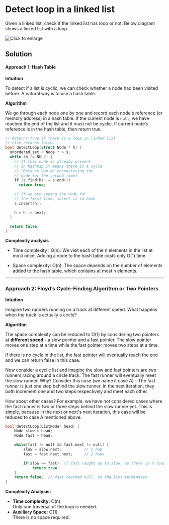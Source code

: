 # Detect loop in a linked list

Given a linked list, check if the linked list has loop or not. Below diagram shows a linked list with a loop.  

![](https://www.geeksforgeeks.org/wp-content/uploads/2009/04/Linked-List-Loop.gif "Click to enlarge")
## Solution

#### Approach 1: Hash Table

**Intuition**

To detect if a list is cyclic, we can check whether a node had been visited before. A natural way is to use a hash table.

**Algorithm**

We go through each node one by one and record each node's reference (or memory address) in a hash table. If the current node is  `null`, we have reached the end of the list and it must not be cyclic. If current node’s reference is in the hash table, then return true.
```c++
// Returns true if there is a loop in linked list
// else returns false.
bool detectLoop(struct Node * h) {
  unordered_set < Node * > s;
  while (h != NULL) {
    // If this node is already present
    // in hashmap it means there is a cycle
    // (Because you we encountering the
    // node for the second time).
    if (s.find(h) != s.end())
      return true;

    // If we are seeing the node for
    // the first time, insert it in hash
    s.insert(h);

    h = h -> next;
  }

  return false;
}
```
**Complexity analysis**

-   Time complexity :  O(n). We visit each of the n elements in the list at most once. Adding a node to the hash table costs only O(1) time.
    
-   Space complexity:  O(n). The space depends on the number of elements added to the hash table, which contains at most n elements.
***
### Approach 2: Floyd’s Cycle-Finding Algorithm or Two Pointers

**Intuition**

Imagine two runners running on a track at different speed. What happens when the track is actually a circle?

**Algorithm**

The space complexity can be reduced to O(1) by considering two pointers at  **different speed** - a slow pointer and a fast pointer. The slow pointer moves one step at a time while the fast pointer moves two steps at a time.

If there is no cycle in the list, the fast pointer will eventually reach the end and we can return false in this case.

Now consider a cyclic list and imagine the slow and fast pointers are two runners racing around a circle track. The fast runner will eventually meet the slow runner. Why? Consider this case (we name it case A) - The fast runner is just one step behind the slow runner. In the next iteration, they both increment one and two steps respectively and meet each other.

How about other cases? For example, we have not considered cases where the fast runner is two or three steps behind the slow runner yet. This is simple, because in the next or next's next iteration, this case will be reduced to case A mentioned above.
```c++
bool detectLoop(ListNode* head) {
    Node slow = head;
    Node fast = head;

    while(fast != null && fast.next != null) {
        slow = slow.next;          // 1 hop
        fast = fast.next.next;     // 2 hops 

        if(slow == fast)  // fast caught up to slow, so there is a loop
            return true;
    }
    return false;  // fast reached null, so the list terminates
}
```


**Complexity Analysis:**

-   **Time complexity:**  O(n).  
    Only one traversal of the loop is needed.
-   **Auxiliary Space:** O(1).  
    There is no space required.
